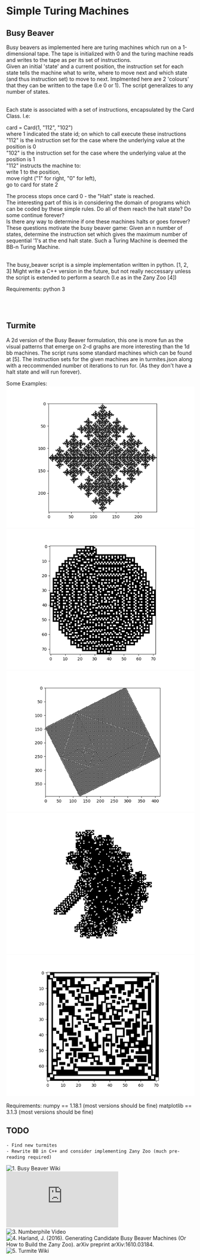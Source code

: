 # Simple Turing Machines

## Busy Beaver
Busy beavers as implemented here are turing machines which run on a 1-dimensional tape.
The tape is initialized with 0 and the turing machine reads and writes to the tape as per its set of instructions.
<br>
Given an initial 'state' and a current position, the instruction set for each state tells the machine 
what to write, where to move next and which state (and thus instruction set) to move to next.
Implmented here are 2 'colours' that they can be written to the tape (I.e 0 or 1).
The script generalizes to any number of states.

<br>
Each state is associated with a set of instructions, encapsulated by the Card Class.
I.e:

card = Card(1, "112", "102")  
where 1 indicated the state id; on which to call execute these instructions  
"112" is the instruction set for the case where the underlying value at the position is 0  
"102" is the instruction set for the case where the underlying value at the position is 1  
"112" instructs the machine to:  
	write 1 to the position,   
	move right ("1" for right, "0" for left),  
	go to card for state 2  

The process stops once card 0 - the "Halt" state is reached.   
The interesting part of this is in considering the domain of programs which can be coded 
by these simple rules. Do all of them reach the halt state? Do some continue forever?  
Is there any way to determine if one these machines halts or goes forever?
<br>
These questions motivate the busy beaver game:
Given an n number of states, determine the instruction set which gives the maximum number of sequential '1's at the end halt state.
Such a Turing Machine is deemed the BB-n  Turing Machine.
<br><br>

The busy_beaver script is a simple implementation written in python. [1, 2, 3]
Might write a C++ version in the future, but not really neccessary unless the script
is extended to perform a search (I.e as in the Zany Zoo [4])

Requirements:
python 3

<br><br>

## Turmite
A 2d version of the Busy Beaver formulation, this one is more fun as the visual patterns
that emerge on 2-d graphs are more interesting than the 1d bb machines.
The script runs some standard machines which can be found at [5].
The instruction sets for the given machines are in turmites.json along with a reccommended number ot iterations to run for. (As they don't have a halt state and will run forever).

Some Examples:
![snowflake](/examples/snowflake.png)
![spiral](/examples/spiral.png)
![fractal](/examples/fractal.png)
![highway](/examples/highway.png)
![barcode](/examples/barcode.png)


Requirements:
numpy == 1.18.1 (most versions should be fine)
matplotlib == 3.1.3 (most versions should be fine)

## TODO
	- Find new turmites
	- Rewrite BB in C++ and consider implementing Zany Zoo (much pre-reading required)



![1. Busy Beaver Wiki](https://en.wikipedia.org/wiki/Busy_beaver)  
![2. Aaronson, S. The Busy Beaver Frontier.](https://www.scottaaronson.com/papers/bb.pdf)  
![3. Numberphile Video](https://www.youtube.com/watch?v=CE8UhcyJS0I)  
![4. Harland, J. (2016). Generating Candidate Busy Beaver Machines (Or How to Build the Zany Zoo). arXiv preprint arXiv:1610.03184.](https://arxiv.org/abs/1610.03184)  
![5. Turmite Wiki](https://en.wikipedia.org/wiki/Turmite)  

